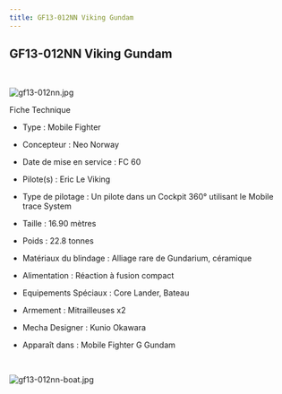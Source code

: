 ```yaml
---
title: GF13-012NN Viking Gundam
---
```


GF13-012NN Viking Gundam
------------------------

 


![gf13-012nn.jpg](/images/stories/saga/ggundam/images/mechas/gf13-012nn.jpg)


Fiche Technique   
- Type : Mobile Fighter  
- Concepteur : Neo Norway  
- Date de mise en service : FC 60  
- Pilote(s) : Eric Le Viking  
- Type de pilotage : Un pilote dans un Cockpit 360° utilisant le Mobile trace System  
- Taille : 16.90 mètres  
- Poids : 22.8 tonnes  
- Matériaux du blindage : Alliage rare de Gundarium, céramique  
- Alimentation : Réaction à fusion compact  
- Equipements Spéciaux : Core Lander, Bateau  
- Armement : Mitrailleuses x2  
  
  
- Mecha Designer : Kunio Okawara  
- Apparaît dans : Mobile Fighter G Gundam


 


![gf13-012nn-boat.jpg](/images/stories/saga/ggundam/images/mechas/gf13-012nn-boat.jpg)

